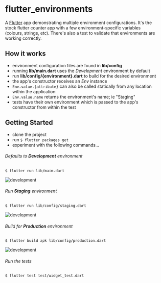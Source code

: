 # flutter_environments

A [Flutter](https://flutter.io/) app demonstrating multiple environment configurations. It's the stock flutter counter app with a few environment-specific variables (colours, strings, etc). There's also a test to validate that environments are working correctly.


## How it works

- environment configuration files are found in **lib/config**
- running **lib/main.dart** uses the *Development* environment by default
- run **lib/config/{environment}.dart** to build for the desired environment
- the app's constructor receives an *Env* instance
- `Env.value.{attribute}` can also be called statically from any location within the application 
- `Env.value.name` returns the environment's name; ie "Staging" 
- tests have their own environment which is passed to the app's constructor from within the test



## Getting Started

- clone the project
- run `$ flutter packages get` 
- experiment with the following commands...

###### Defaults to **Development** environment 
 
`$ flutter run lib/main.dart`

![development](https://raw.githubusercontent.com/ROTGP/flutter_environments/master/screenshots/development.png)


###### Run **Staging** environment
`$ flutter run lib/config/staging.dart`

![development](https://raw.githubusercontent.com/ROTGP/flutter_environments/master/screenshots/staging.png)

###### Build for **Production** environment
`$ flutter build apk lib/config/production.dart`

![development](https://raw.githubusercontent.com/ROTGP/flutter_environments/master/screenshots/production.png)


###### Run the tests
`$ flutter test test/widget_test.dart`



